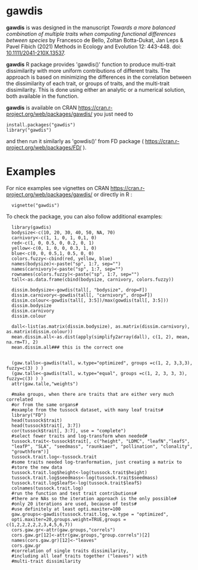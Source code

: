 gawdis
======

**gawdis** is was designed in the manuscript *Towards a more balanced combination of multiple traits when computing functional differences between species* by Francesco de Bello, Zoltan Botta-Dukat, Jan Leps & Pavel Fibich (2021) Methods in Ecology and Evolution 12: 443-448. doi: <a href="https://doi.org/10.1111/2041-210X.13537">10.1111/2041-210X.13537</a>.

**gawdis** R package provides 'gawdis()' function to produce multi-trait dissimilarity with more uniform contributions of different traits. The approach is based on minimizing the differences in the correlation between the dissimilarity of each trait, or groups of traits, and the multi-trait dissimilarity. This is done using either an analytic or a numerical solution, both available in the function.

**gawdis** is available on CRAN https://cran.r-project.org/web/packages/gawdis/ you just need to

```
install.packages("gawdis")
library("gawdis")
```

and then run it similarly as 'gowdis()' from FD package ( https://cran.r-project.org/web/packages/FD/ ).

Examples
======
For nice examples see vignettes on CRAN https://cran.r-project.org/web/packages/gawdis/ or directly in R :
```
  vignette("gawdis")
```
To check the package, you can also follow additional examples:
```
  library(gawdis)
  bodysize<-c(10, 20, 30, 40, 50, NA, 70)
  carnivory<-c(1, 1, 0, 1, 0,1, 0)
  red<-c(1, 0, 0.5, 0, 0.2, 0, 1)
  yellow<-c(0, 1, 0, 0, 0.3, 1, 0)
  blue<-c(0, 0, 0.5,1, 0.5, 0, 0)
  colors.fuzzy<-cbind(red, yellow, blue)
  names(bodysize)<-paste("sp", 1:7, sep="")
  names(carnivory)<-paste("sp", 1:7, sep="")
  rownames(colors.fuzzy)<-paste("sp", 1:7, sep="")
  tall<-as.data.frame(cbind(bodysize, carnivory, colors.fuzzy))
  
  dissim.bodysize<-gowdis(tall[, "bodysize", drop=F])
  dissim.carnivory<-gowdis(tall[, "carnivory", drop=F])
  dissim.colour<-gowdis(tall[, 3:5])/max(gowdis(tall[, 3:5]))
  dissim.bodysize
  dissim.carnivory
  dissim.colour
  
  dall<-list(as.matrix(dissim.bodysize), as.matrix(dissim.carnivory), as.matrix(dissim.colour))
  mean.dissim.all<-as.dist(apply(simplify2array(dall), c(1, 2), mean, na.rm=T), 2)
  mean.dissim.all### this is the correct one
  
  
  (gaw.tallo<-gawdis(tall, w.type="optimized", groups =c(1, 2, 3,3,3), fuzzy=c(3) ) )
  (gaw.talle<-gawdis(tall, w.type="equal", groups =c(1, 2, 3, 3, 3), fuzzy=c(3) ) )
  attr(gaw.talle,"weights")
  
  #make groups, when there are traits that are either very much correlated
  #or from the same organs#
  #example from the tussock dataset, with many leaf traits#
  library("FD")
  head(tussock$trait)
  head(tussock$trait[, 3:7])
  cor(tussock$trait[, 3:7], use = "complete")
  #select fewer traits and log-transform when needed#
  tussock.trait<-tussock$trait[, c("height", "LDMC", "leafN","leafS",
  "leafP", "SLA", "seedmass", "raunkiaer", "pollination", "clonality",
  "growthform")]
  tussock.trait.log<-tussock.trait
  #some traits needed log-tranformation, just creating a matrix to
  #store the new data
  tussock.trait.log$height<-log(tussock.trait$height)
  tussock.trait.log$seedmass<-log(tussock.trait$seedmass)
  tussock.trait.log$leafS<-log(tussock.trait$leafS)
  colnames(tussock.trait.log)
  #run the function and test trait contributions#
  #there are NAs so the iteration approach is the only possible#
  #only 20 iterations are used, because of tests#
  #use definitely at least opti.maxiter=100
  gaw.groups<-gawdis(tussock.trait.log, w.type = "optimized",
  opti.maxiter=20,groups.weight=TRUE,groups = c(1,2,2,2,2,2,3,4,5,6,7))
  cors.gaw.gr<-attr(gaw.groups,"correls")
  cors.gaw.gr[12]<-attr(gaw.groups,"group.correls")[2]
  names(cors.gaw.gr)[12]<-"leaves"
  cors.gaw.gr
  #correlation of single traits dissimilarity,
  #including all leaf traits together ("leaves") with
  #multi-trait dissimilarity

  
```  

